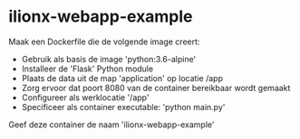 # ilionx-webapp-example

Maak een Dockerfile die de volgende image creert:
- Gebruik als basis de image 'python:3.6-alpine'
- Installeer de 'Flask' Python module
- Plaats de data uit de map 'application' op locatie /app
- Zorg ervoor dat poort 8080 van de container bereikbaar wordt gemaakt
- Configureer als werklocatie '/app'
- Specificeer als container executable: 'python main.py'

Geef deze container de naam 'ilionx-webapp-example'